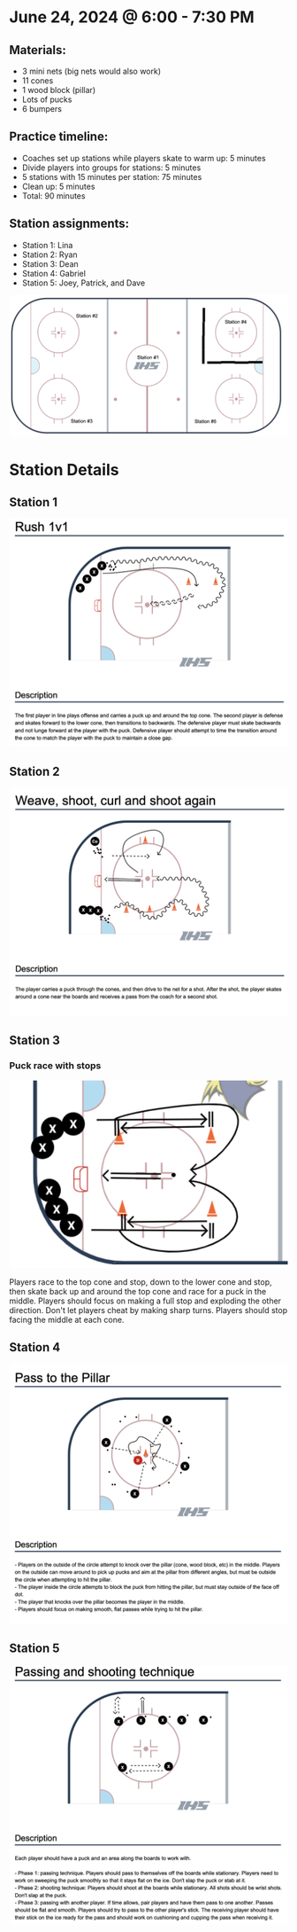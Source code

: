 # June 24, 2024 @ 6:00 - 7:30 PM

## Materials:
- 3 mini nets (big nets would also work)
- 11 cones
- 1 wood block (pillar)
- Lots of pucks
- 6 bumpers

## Practice timeline:
- Coaches set up stations while players skate to warm up: 5 minutes
- Divide players into groups for stations: 5 minutes
- 5 stations with 15 minutes per station: 75 minutes
- Clean up: 5 minutes
- Total: 90 minutes

## Station assignments:
- Station 1: Lina
- Station 2: Ryan
- Station 3: Dean
- Station 4: Gabriel
- Station 5: Joey, Patrick, and Dave

![image](https://github.com/salter14/hockey/blob/main/drill_diagrams/Practice_layout_20240624.png)

# Station Details

## Station 1
![/hockey/drill_diagrams/Rush_1v1.png](https://github.com/salter14/hockey/blob/main/drill_diagrams/Rush_1v1.png)

## Station 2
![image](https://github.com/salter14/hockey/blob/main/drill_diagrams/Weave_shoot_curl_and_shoot_again.png)

## Station 3
### Puck race with stops
![image](https://github.com/salter14/hockey/blob/main/drill_diagrams/Puck_race_1v1_with_stops.png)

Players race to the top cone and stop, down to the lower cone and stop, then skate back up and around the top cone and race for a puck in the middle. Players should focus on making a full stop and exploding the other direction. Don't let players cheat by making sharp turns. Players should stop facing the middle at each cone.

## Station 4
![image](https://github.com/salter14/hockey/blob/main/drill_diagrams/Pass_to_the_pillar.png)

## Station 5
![image](https://github.com/salter14/hockey/blob/main/drill_diagrams/Passing_and_shooting_technique.png)

